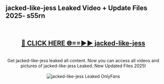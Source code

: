 <h2>jacked-like-jess Leaked Video + Update Files 2025- s55rn</h2>
<br>
<div align="center">
<h2><a href="https://libra.edu.pl?jacked-like-jess" rel="nofollow">🔴 CLICK HERE 🌐==►► jacked-like-jess</a></h2>
<br>
Get jacked-like-jess leaked all content. Now you can access all videos and pictures of jacked-like-jess Leaked. New Updated Files 2025!
<br>
<br>
<a href="https://libra.edu.pl?jacked-like-jess" rel="nofollow" data-target="animated-image.originalLink"><img src="https://i.ibb.co.com/WyWwxjT/player-gif2.gif" alt="jacked-like-jess Leaked OnlyFans" style="max-width: 100%; display: inline-block;" data-target="animated-image.originalImage"></a>
</div>
<br>